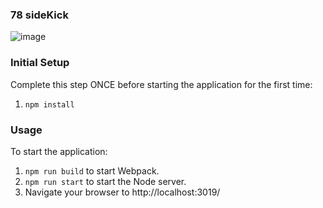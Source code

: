 <h3>78 sideKick</h3>

![image](https://user-images.githubusercontent.com/3860515/74379321-6f8d7580-4d9c-11ea-8ef5-e6a3c483868d.png)

### Initial Setup
Complete this step ONCE before starting the application for the first time:
1.  `npm install`

### Usage
To start the application:<br>
1. `npm run build` to start Webpack.<br>
2. `npm run start` to start the Node server.<br>
3. Navigate your browser to http://localhost:3019/
